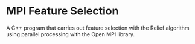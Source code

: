 # MPI Feature Selection

A C++ program that carries out feature selection with the Relief algorithm using parallel processing with the Open MPI library.
